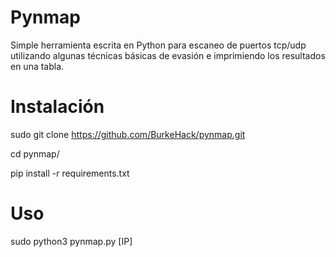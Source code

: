 # Pynmap
Simple herramienta escrita en Python para escaneo de puertos tcp/udp utilizando algunas técnicas básicas de evasión e imprimiendo los resultados en una tabla. 

# Instalación 

sudo git clone https://github.com/BurkeHack/pynmap.git

cd pynmap/

pip install -r requirements.txt 

# Uso

sudo python3 pynmap.py [IP]
